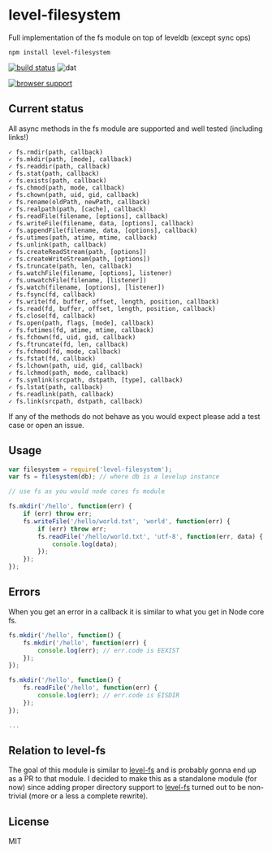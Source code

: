 # level-filesystem

Full implementation of the fs module on top of leveldb (except sync ops)

	npm install level-filesystem

[![build status](http://img.shields.io/travis/mafintosh/level-filesystem.svg?style=flat)](http://travis-ci.org/mafintosh/level-filesystem)
![dat](http://img.shields.io/badge/Development%20sponsored%20by-dat-green.svg?style=flat)


[![browser support](https://ci.testling.com/mafintosh/level-filesystem.png)
](https://ci.testling.com/mafintosh/level-filesystem)

## Current status

All async methods in the fs module are supported and well tested (including links!)

```
✓ fs.rmdir(path, callback)
✓ fs.mkdir(path, [mode], callback)
✓ fs.readdir(path, callback)
✓ fs.stat(path, callback)
✓ fs.exists(path, callback)
✓ fs.chmod(path, mode, callback)
✓ fs.chown(path, uid, gid, callback)
✓ fs.rename(oldPath, newPath, callback)
✓ fs.realpath(path, [cache], callback)
✓ fs.readFile(filename, [options], callback)
✓ fs.writeFile(filename, data, [options], callback)
✓ fs.appendFile(filename, data, [options], callback)
✓ fs.utimes(path, atime, mtime, callback)
✓ fs.unlink(path, callback)
✓ fs.createReadStream(path, [options])
✓ fs.createWriteStream(path, [options])
✓ fs.truncate(path, len, callback)
✓ fs.watchFile(filename, [options], listener)
✓ fs.unwatchFile(filename, [listener])
✓ fs.watch(filename, [options], [listener])
✓ fs.fsync(fd, callback)
✓ fs.write(fd, buffer, offset, length, position, callback)
✓ fs.read(fd, buffer, offset, length, position, callback)
✓ fs.close(fd, callback)
✓ fs.open(path, flags, [mode], callback)
✓ fs.futimes(fd, atime, mtime, callback)
✓ fs.fchown(fd, uid, gid, callback)
✓ fs.ftruncate(fd, len, callback)
✓ fs.fchmod(fd, mode, callback)
✓ fs.fstat(fd, callback)
✓ fs.lchown(path, uid, gid, callback)
✓ fs.lchmod(path, mode, callback)
✓ fs.symlink(srcpath, dstpath, [type], callback)
✓ fs.lstat(path, callback)
✓ fs.readlink(path, callback)
✓ fs.link(srcpath, dstpath, callback)
```

If any of the methods do not behave as you would expect please add a test case or open an issue.

## Usage

``` js
var filesystem = require('level-filesystem');
var fs = filesystem(db); // where db is a levelup instance

// use fs as you would node cores fs module

fs.mkdir('/hello', function(err) {
	if (err) throw err;
	fs.writeFile('/hello/world.txt', 'world', function(err) {
		if (err) throw err;
		fs.readFile('/hello/world.txt', 'utf-8', function(err, data) {
			console.log(data);
		});
	});
});
```

## Errors

When you get an error in a callback it is similar to what you get in Node core fs.

``` js
fs.mkdir('/hello', function() {
	fs.mkdir('/hello', function(err) {
		console.log(err); // err.code is EEXIST
	});
});

fs.mkdir('/hello', function() {
	fs.readFile('/hello', function(err) {
		console.log(err); // err.code is EISDIR
	});
});

...
```

## Relation to level-fs

The goal of this module is similar to [level-fs](https://github.com/juliangruber/level-fs) and is probably gonna end up as a PR to that module.
I decided to make this as a standalone module (for now) since adding proper directory support to [level-fs](https://github.com/juliangruber/level-fs)
turned out to be non-trivial (more or a less a complete rewrite).


## License

MIT
